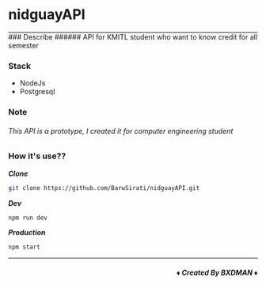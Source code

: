# nidguayAPI
<div style="border-top:1px solid #000;"></div>
### Describe
###### API for KMITL student who want to know credit for all semester

### Stack
- NodeJs
- Postgresql


### Note
###### This API is a prototype, I created it for computer engineering student

### How it's use??

***Clone***
```bash
git clone https://github.com/BarwSirati/nidguayAPI.git
```

***Dev***
```bash
npm run dev
```

***Production***
```bash
npm start
```

---
##### ***<div align="right">&diams; Created By BXDMAN &diams;</div>***

